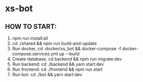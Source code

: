 # xs-bot
## HOW TO START: 
1) npm run install:all
2) cd ./shared && npm run build-and-update
3) Run docker, cd .docker/xs_bot && docker-compose -f docker-compose.services.yml up --build
4) Create database, cd backend && npm run migrate:dev
5) Run backend: cd ./backend && yarn start:dev
6) Run frontend: cd ./frontend && npm run start
7) Run bot: cd ./bot && yarn start:dev

